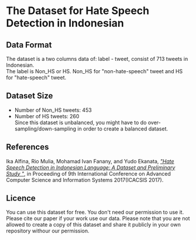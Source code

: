 # The Dataset for Hate Speech Detection in Indonesian

## Data Format
The dataset is a two columns data of: label - tweet, consist of 713 tweets in Indonesian. <br>
The label is Non_HS or HS. Non_HS for "non-hate-speech" tweet and HS for "hate-speech" tweet. <br>

## Dataset Size
- Number of Non_HS tweets: 453<br>
- Number of HS tweets: 260 <br>
Since this dataset is unbalanced, you might have to do over-sampling/down-sampling in order to create a balanced dataset. <br>

## References
Ika Alfina, Rio Mulia, Mohamad Ivan Fanany, and Yudo Ekanata, [<i>"Hate Speech Detection in Indonesian Language: A Dataset and Preliminary Study
"</i>](https://ieeexplore.ieee.org/abstract/document/8355039), in Proceeding of 9th International Conference on Advanced Computer Science and Information Systems 2017(ICACSIS 2017).

## Licence
You can use this dataset for free. You don't need our permission to use it. Please cite our paper if your work use our data.
Please note that you are not allowed to create a copy of this dataset and share it publicly in your own repository withour our permission.
